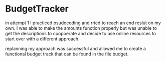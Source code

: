 # BudgetTracker

in attempt 1 I practiced psudocoding and rried to reach an end reslut on my own.
I was able to make the amounts function properly but was unable to get the descriptions to coopoerate and decide to use online resources to start over with a different approach. 

replanning my approach was successful and allowed me to create a functional budget track that can be found in the file budget.